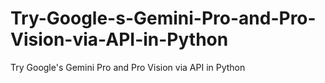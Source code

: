 # Try-Google-s-Gemini-Pro-and-Pro-Vision-via-API-in-Python
Try Google's Gemini Pro and Pro Vision via API in Python
